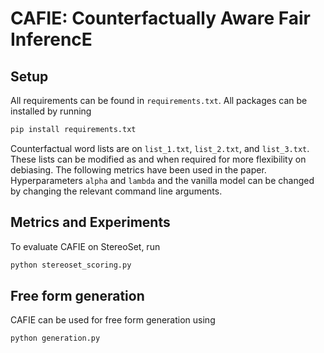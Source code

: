 # CAFIE: Counterfactually Aware Fair InferencE


## Setup
All requirements can be found in ```requirements.txt```. All packages can be installed by running
```bash
pip install requirements.txt
```
Counterfactual word lists are on ```list_1.txt```, ```list_2.txt```, and ```list_3.txt```. These lists can be modified as and when required for more flexibility on debiasing. The following metrics have been used in the paper. Hyperparameters ```alpha``` and ```lambda``` and the vanilla model can be changed by changing the relevant command line arguments. 

## Metrics and Experiments
To evaluate CAFIE on StereoSet, run
```bash
python stereoset_scoring.py
```

## Free form generation
CAFIE can be used for free form generation using
```bash
python generation.py
```
